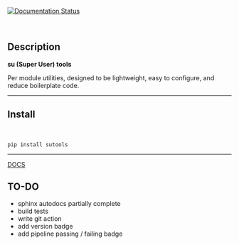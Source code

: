 [![Documentation Status](https://readthedocs.org/projects/sutools/badge/?version=latest)](https://sutools.readthedocs.io/en/latest/?badge=latest)

</br>

## Description

**su (Super User) tools**

Per module utilities, designed to be lightweight, easy to configure, and reduce boilerplate code.

***

## Install

</br>

```
pip install sutools
```
***

[DOCS](https://sutools.readthedocs.io/en/latest/index.html)


## TO-DO
* sphinx autodocs partially complete
* build tests
* write git action
* add version badge
* add pipeline passing / failing badge